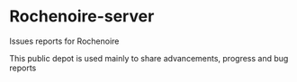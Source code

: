 # Rochenoire-server
Issues reports for Rochenoire

This public depot is used mainly to share advancements, progress and bug reports

